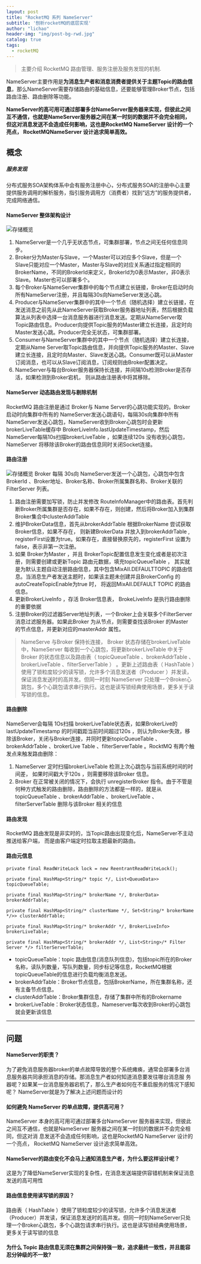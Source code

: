 ```yaml
---
layout: post
title: "RocketMQ 系列 NameServer"
subtitle: '刨析rocketMQ的底层实现'
author: "lichao"
header-img: "img/post-bg-rwd.jpg"
catalog: true
tags:
  - rocketMQ
---
```


> 主要介绍 RocketMQ 路由管理、服务注册及服务发现的机制.

NameServer主要作用是**为消息生产者和消息消费者提供关于主题Topic的路由信息**，那么NameServer需要存储路由的基础信息，还要能够管理Broker节点，包括路由注册、路由删除等功能。

**NameServer的高可用可通过部署多台NameServer服务器来实现，但彼此之间互不通信，也就是NameServer服务器之间在某一时刻的数据并不会完全相同，但这对消息发送不会造成任何影响，这也是RocketMQ NameServer 设计的一个亮点， RocketMQNameServer 设计追求简单高效。**

## 概念
##### 服务发现
分布式服务SOA架构体系中会有服务注册中心，分布式服务SOA的注册中心主要提供服务调用的解析服务，指引服务调用方（消费者）找到“远方”的服务提供者，完成网络通信。

#### NameServer 整体架构设计
![存储概览](/img/rocketmq/framework2.png)
1. NameServer是一个几乎无状态节点，可集群部署，节点之间无任何信息同步。
2. Broker分为Master与Slave，一个Master可以对应多个Slave，但是一个Slave只能对应一个Master，Master与Slave的对应关系通过指定相同的BrokerName，不同的BrokerId来定义，BrokerId为0表示Master，非0表示Slave。Master也可以部署多个。
3. 每个Broker与NameServer集群中的每个节点建立长链接，Broker在启动时向所有NameServer注册，并且每隔30s向NameServer发送心跳。
4. Producer与NameServer集群中的其中一个节点（随机选择）建立长链接，在发送消息之前先从此NameServer获取Broker服务器地址列表，然后根据负载算法从列表中选择一台消息服务器进行消息发送。定期从NameServer取Topic路由信息。Producer向提供Topic服务的Master建立长连接，且定时向Master发送心跳。Producer完全无状态，可集群部署。
6. Consumer与NameServer集群中的其中一个节点（随机选择）建立长连接，定期从Name Server取Topic路由信息，并向提供Topic服务的Master、Slave建立长连接，且定时向Master、Slave发送心跳。Consumer既可以从Master订阅消息，也可以从Slave订阅消息，订阅规则由Broker配置决定。
7. NameServer与每台Broker服务器保持长连接，并间隔10s检测Broker是否存活，如果检测到Broker宕机， 则从路由注册表中将其移除。

#### NameServer 动态路由发现与剔除机制
RocketMQ 路由注册是通过 Broker与 Name Server的心跳功能实现的。Broker启动时向集群中所有的 NameServer发送心跳语句，每隔30s向集群中所有NameServer发送心跳包，NameServer收到Broker心跳包时会更新 brokerLiveTable缓存中 BrokerLivelnfo.lastUpdateTimestamp，然后 NameServer每隔10s扫描brokerLiveTable ，如果连续120s 没有收到心跳包，NameServer 将移除该Broker的路由信息同时关闭Socket连接。

#### 路由注册
![存储概览](/img/rocketmq/rocketmq_3.png)
Broker 每隔 30s向 NameServer发送一个心跳包，心跳包中包含BrokerId 、Broker地址、Broker名称、Broker所属集群名称、Broker关联的FilterServer 列表。
1. 路由注册需要加写锁，防止并发修改 RoutelnfoManager中的路由表。首先判断Broker所属集群是否存在，如果不存在，则创建，然后将Broker加入到集群Broker集合中clusterAddrTable
2. 维护BrokerData信息，首先从brokerAddrTable 根据BrokerName 尝试获取Broker信息，如果不存在， 则新建BrokerData 并放入到brokerAddrTable , registerFirst设置为true。如果存在，直接替换原先的，registerFirst 设置为false，表示非第一次注册。
3. 如果 Broker为Master ，并且 BrokerTopic配置信息发生变化或者是初次注册，则需要创建或更新Topic 路由元数据，填充topicQueueTable ， 其实就是为默认主题自动注册路由信息，其中包含MixAII.DEFAULTTOPIC 的路由信息。当消息生产者发送主题时，如果该主题未创建并且BrokerConfig 的autoCreateTopicEnable为true 时， 将返回MixAII.DEFAULT TOPIC 的路由信息。
4. 更新BrokerLivelnfo ，存活 Broker信息表， BrokeLivelnfo 是执行路由删除的重要依据
5. 注册Broker的过滤器Server地址列表，一个Broker上会关联多个FilterServer消息过滤服务器。如果此Broker 为从节点，则需要查找该Broker 的Master 的节点信息，并更新对应的masterAddr 属性。

> NameServe 与Broker 保持长连接， Broker 状态存储在brokerLiveTable 中，NameServer 每收到一个心跳包，将更新brokerLiveTable 中关于Broker 的状态信息以及路由表（ topicQueueTable 、brokerAddrTable 、brokerLiveTable 、filterServerTable ） 。更新上述路由表（ HashTable ）使用了锁粒度较少的读写锁，允许多个消息发送者（Producer ）并发读，保证消息发送时的高并发。但同一时刻 NameServer 只处理一个Broker心跳包，多个心跳包请求串行执行。这也是读写锁经典使用场景，更多关于读写锁的信息。
#### 路由删除
NameServer会每隔 1Os扫描 brokerLiveTable状态表，如果BrokerLive的lastUpdateTimestamp 的时间戳距当前时间超过120s ，则认为Broker失效，移除该Broker，关闭与Broker连接，并同时更新topicQueueTable 、brokerAddrTable 、brokerLive Table 、filterServerTable 。RocktMQ 有两个触发点来触发路由删除：
1. NameServer 定时扫描brokerLiveTable 检测上次心跳包与当前系统时间的时间差，
如果时间戳大于120s ，则需要移除该Broker 信息。
2. Broker 在正常被关闭的情况下，会执行 unregisterBroker 指令。由于不管是何种方式触发的路由删除，路由删除的方法都是一样的，就是从topicQueueTable 、brokerAddrTable 、brokerLiveTable 、filterServerTable 删除与该Broker 相关的信息

#### 路由发现
RocketMQ 路由发现是非实时的，当Topic路由出现变化后，NameServer不主动推送给客户端， 而是由客户端定时拉取主题最新的路由。
#### 路由元信息
```
private final ReadWriteLock lock = new ReentrantReadWriteLock();

private final HashMap<String/* topic */, List<QueueData>> topicQueueTable;

private final HashMap<String/* brokerName */, BrokerData> brokerAddrTable;

private final HashMap<String/* clusterName */, Set<String/* brokerName */>> clusterAddrTable;

private final HashMap<String/* brokerAddr */, BrokerLiveInfo> brokerLiveTable;

private final HashMap<String/* brokerAddr */, List<String>/* Filter Server */> filterServerTable;
```
* topicQueueTable：topic 路由信息(消息队列信息)，包括topic所在的Broker名称，读队列数量，写队列数量，同步标记等信息，RocketMQ根据topicQueueTable的信息进行负载均衡消息发送。
* brokerAddrTable：Broker节点信息，包括BrokerName，所在集群名称，还有主备节点信息。
* clusterAddrTable：Broker集群信息，存储了集群中所有的Brokername
* brokerLiveTable：Broker状态信息，Nameserver每次收到Broker的心跳包就会更新该信息

----
## 问题

#### NameServer的职责？
为了避免消息服务器broker的单点故障导致的整个系统瘫痪，通常会部署多台消息服务器共同承担消息的存储。那消息生产者如何知道消息要发往哪台消息服
务器呢？如果某一台消息服务器宕机了，那么生产者如何在不重启服务的情况下感知呢？ NameServer就是为了解决上述问题而设计的
#### 如何避免 NameServer 的单点故障，提供高可用？
NameServer 本身的高可用可通过部署多台NameServer 服务器来实现，但彼此之间互不通信，也就是NameServer 服务器之间在某一时刻的数据并不会完全相同，但这对消 息发送不会造成任何影响，这也是RocketMQ NameServer 设计的一个亮点， RocketMQ NameServer 设计追求简单高效。
#### NameServer的路由变化不会马上通知消息生产者，为什么要这样设计呢？
这是为了降低NameServer实现的复杂性，在消息发送端提供容错机制来保证消息发送的高可用性

#### 路由信息使用读写锁的原因？
路由表（ HashTable ）使用了锁粒度较少的读写锁，允许多个消息发送者（Producer）并发读，保证消息发送时的高并发。但同一时刻NameServer只处理一个Broker心跳包，多个心跳包请求串行执行。这也是读写锁经典使用场景，更多关于读写锁的信息

####  为什么 Topic 路由信息无须在集群之间保持强一致，追求最终一致性，并且能容忍分钟级的不一致?
